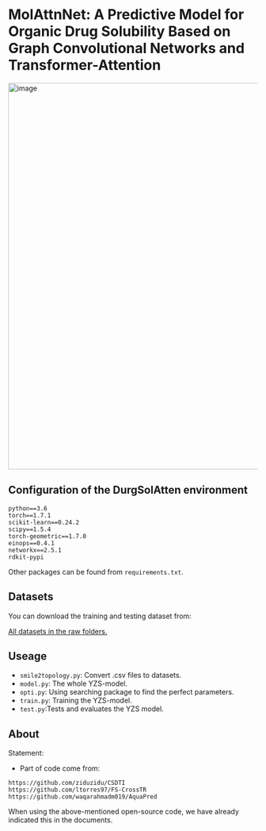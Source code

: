 # MolAttnNet: A Predictive Model for Organic Drug Solubility Based on Graph Convolutional Networks and Transformer-Attention

<img width="779" alt="image" src="https://github.com/xunyoyo/YZS-Model/assets/33387866/b0b34260-67ac-4d64-971f-93f009c4eb40">



## Configuration of the DurgSolAtten environment

```
python==3.6
torch==1.7.1
scikit-learn==0.24.2
scipy==1.5.4
torch-geometric==1.7.0
einops==0.4.1
networkx==2.5.1
rdkit-pypi
```

Other packages can be found from `requirements.txt`.

## Datasets

You can download the training and testing dataset from:

[All datasets in the raw folders.](https://github.com/xunyoyo/MolAttnNet/tree/main/Datasets)

## Useage

+ `smile2topology.py`: Convert .csv files to datasets.
+ `model.py`: The whole YZS-model.
+ `opti.py`: Using searching package to find the perfect parameters.
+ `train.py`: Training the YZS-model.
+ `test.py`:Tests and evaluates the YZS model.

## About

Statement:
+ Part of code come from:
```
https://github.com/ziduzidu/CSDTI
https://github.com/ltorres97/FS-CrossTR
https://github.com/waqarahmadm019/AquaPred
```
When using the above-mentioned open-source code, we have already indicated this in the documents.
